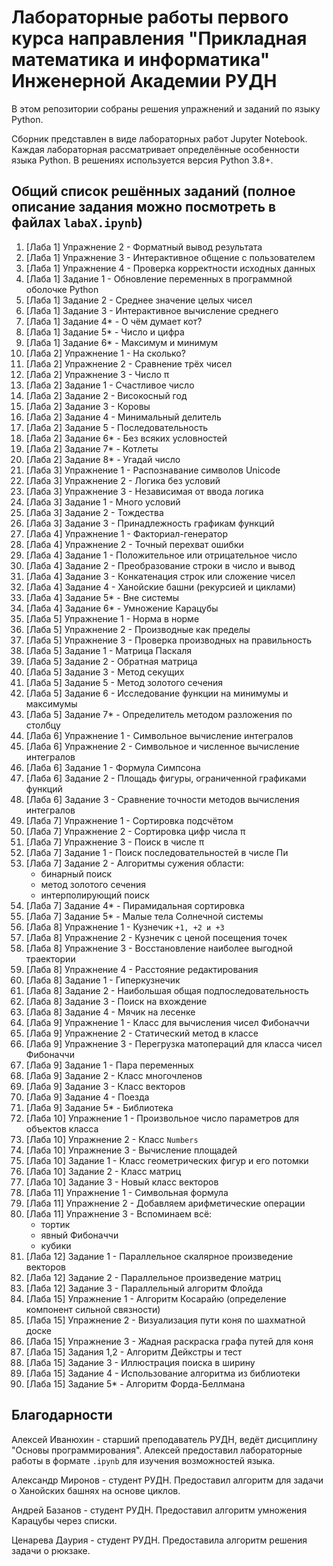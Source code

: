 # Лабораторные работы первого курса направления "Прикладная математика и информатика" Инженерной Академии РУДН

В этом репозитории собраны решения упражнений и заданий по языку Python.

Сборник представлен в виде лабораторных работ Jupyter Notebook. Каждая лабораторная рассматривает определённые особенности языка Python. В решениях используется версия Python 3.8+.

## Общий список решённых заданий (полное описание задания можно посмотреть в файлах `labaX.ipynb`)

1. [Лаба 1] Упражнение 2 - Форматный вывод результата
1. [Лаба 1] Упражнение 3 - Интерактивное общение с пользователем
1. [Лаба 1] Упражнение 4 - Проверка корректности исходных данных
1. [Лаба 1] Задание 1 - Обновление переменных в программной оболочке Python
1. [Лаба 1] Задание 2 - Среднее значение целых чисел
1. [Лаба 1] Задание 3 - Интерактивное вычисление среднего
1. [Лаба 1] Задание 4* - О чём думает кот?
1. [Лаба 1] Задание 5* - Число и цифра
1. [Лаба 1] Задание 6* - Максимум и минимум
1. [Лаба 2] Упражнение 1 - На сколько?
1. [Лаба 2] Упражнение 2 - Сравнение трёх чисел
1. [Лаба 2] Упражнение 3 - Число π
1. [Лаба 2] Задание 1 - Счастливое число
1. [Лаба 2] Задание 2 - Високосный год
1. [Лаба 2] Задание 3 - Коровы
1. [Лаба 2] Задание 4 - Минимальный делитель
1. [Лаба 2] Задание 5 - Последовательность
1. [Лаба 2] Задание 6* - Без всяких условностей
1. [Лаба 2] Задание 7* - Котлеты
1. [Лаба 2] Задание 8* - Угадай число
1. [Лаба 3] Упражнение 1 - Распознавание символов Unicode
1. [Лаба 3] Упражнение 2 - Логика без условий
1. [Лаба 3] Упражнение 3 - Независимая от ввода логика
1. [Лаба 3] Задание 1 - Много условий
1. [Лаба 3] Задание 2 - Тождества
1. [Лаба 3] Задание 3 - Принадлежность графикам функций
1. [Лаба 4] Упражнение 1 - Факториал-генератор
1. [Лаба 4] Упражнение 2 - Точный перехват ошибки
1. [Лаба 4] Задание 1 - Положительное или отрицательное число
1. [Лаба 4] Задание 2 - Преобразование строки в число и вывод
1. [Лаба 4] Задание 3 - Конкатенация строк или сложение чисел
1. [Лаба 4] Задание 4 - Ханойские башни (рекурсией и циклами)
1. [Лаба 4] Задание 5* - Вне системы
1. [Лаба 4] Задание 6* - Умножение Карацубы
1. [Лаба 5] Упражнение 1 - Норма в норме
1. [Лаба 5] Упражнение 2 - Производные как пределы
1. [Лаба 5] Упражнение 3 - Проверка производных на правильность
1. [Лаба 5] Задание 1 - Матрица Паскаля
1. [Лаба 5] Задание 2 - Обратная матрица
1. [Лаба 5] Задание 3 - Метод секущих
1. [Лаба 5] Задание 5 - Метод золотого сечения
1. [Лаба 5] Задание 6 - Исследование функции на минимумы и максимумы
1. [Лаба 5] Задание 7* - Определитель методом разложения по столбцу
1. [Лаба 6] Упражнение 1 - Символьное вычисление интегралов
1. [Лаба 6] Упражнение 2 - Символьное и численное вычисление интегралов
1. [Лаба 6] Задание 1 - Формула Симпсона
1. [Лаба 6] Задание 2 - Площадь фигуры, ограниченной графиками функций
1. [Лаба 6] Задание 3 - Сравнение точности методов вычисления интегралов
1. [Лаба 7] Упражнение 1 - Сортировка подсчётом
1. [Лаба 7] Упражнение 2 - Сортировка цифр числа π
1. [Лаба 7] Упражнение 3 - Поиск в числе π
1. [Лаба 7] Задание 1 - Поиск последовательностей в числе Пи
1. [Лаба 7] Задание 2 - Алгоритмы сужения области:  
   - бинарный поиск  
   - метод золотого сечения  
   - интерполирующий поиск  
1. [Лаба 7] Задание 4* - Пирамидальная сортировка
1. [Лаба 7] Задание 5* - Малые тела Солнечной системы
1. [Лаба 8] Упражнение 1 - Кузнечик `+1, +2 и +3`
1. [Лаба 8] Упражнение 2 - Кузнечик с ценой посещения точек
1. [Лаба 8] Упражнение 3 - Восстановление наиболее выгодной траектории
1. [Лаба 8] Упражнение 4 - Расстояние редактирования
1. [Лаба 8] Задание 1 - Гиперкузнечик
1. [Лаба 8] Задание 2 - Наибольшая общая подпоследовательность
1. [Лаба 8] Задание 3 - Поиск на вхождение
1. [Лаба 8] Задание 4 - Мячик на лесенке
1. [Лаба 9] Упражнение 1 - Класс для вычисления чисел Фибоначчи
1. [Лаба 9] Упражнение 2 - Статический метод в классе
1. [Лаба 9] Упражнение 3 - Перегрузка матопераций для класса чисел Фибоначчи
1. [Лаба 9] Задание 1 - Пара переменных
1. [Лаба 9] Задание 2 - Класс многочленов
1. [Лаба 9] Задание 3 - Класс векторов
1. [Лаба 9] Задание 4 - Поезда
1. [Лаба 9] Задание 5* - Библиотека
1. [Лаба 10] Упражнение 1 - Произвольное число параметров для объектов класса
1. [Лаба 10] Упражнение 2 - Класс `Numbers`
1. [Лаба 10] Упражнение 3 - Вычисление площадей
1. [Лаба 10] Задание 1 - Класс геометрических фигур и его потомки
1. [Лаба 10] Задание 2 - Класс матриц
1. [Лаба 10] Задание 3 - Новый класс векторов
1. [Лаба 11] Упражнение 1 - Символьная формула
1. [Лаба 11] Упражнение 2 - Добавляем арифметические операции
1. [Лаба 11] Упражнение 3 - Вспоминаем всё:
   - тортик  
   - явный Фибоначчи  
   - кубики  
1. [Лаба 12] Задание 1 - Параллельное скалярное произведение векторов
1. [Лаба 12] Задание 2 - Параллельное произведение матриц
1. [Лаба 12] Задание 3 - Параллельный алгоритм Флойда
1. [Лаба 15] Упражнение 1 - Алгоритм Косарайю (определение компонент сильной связности)
1. [Лаба 15] Упражнение 2 - Визуализация пути коня по шахматной доске
1. [Лаба 15] Упражнение 3 - Жадная раскраска графа путей для коня
1. [Лаба 15] Задания 1,2 - Алгоритм Дейкстры и тест
1. [Лаба 15] Задание 3 - Иллюстрация поиска в ширину
1. [Лаба 15] Задание 4 - Использование алгоритма из библиотеки
1. [Лаба 15] Задание 5* - Алгоритм Форда-Беллмана

## Благодарности

Алексей Иванюхин - старший преподаватель РУДН, ведёт дисциплину "Основы программирования". Алексей предоставил лабораторные работы в формате `.ipynb` для изучения возможностей языка.

Александр Миронов - студент РУДН. Предоставил алгоритм для задачи о Ханойских башнях на основе циклов.

Андрей Базанов - студент РУДН. Предоставил алгоритм умножения Карацубы через списки.

Ценарева Даурия - студент РУДН. Предоставила алгоритм решения задачи о рюкзаке.
